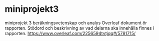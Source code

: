 # miniprojekt3
miniprojekt 3 beräkningsvetenskap och analys
Overleaf dokument ör rapporten.
Stödord och beskrivning av vad delarna ska innehålla finnes i rapporten.
https://www.overleaf.com/2256594tvtjqq#/5781715/

